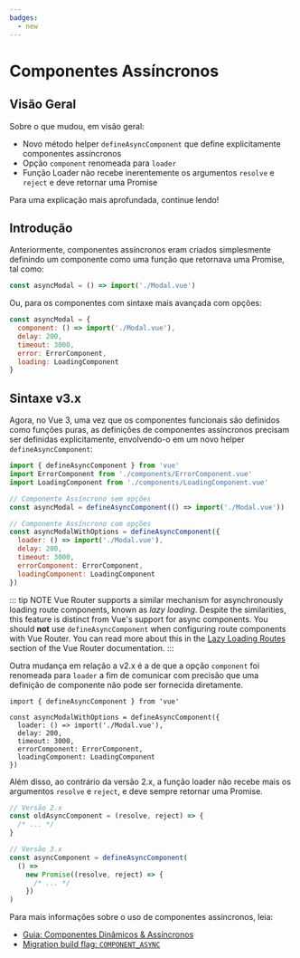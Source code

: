 ```yaml
---
badges:
  - new
---
```


# Componentes Assíncronos <MigrationBadges :badges="$frontmatter.badges" />

## Visão Geral

Sobre o que mudou, em visão geral:

- Novo método helper `defineAsyncComponent` que define explicitamente componentes assíncronos
- Opção `component` renomeada para `loader`
- Função Loader não recebe inerentemente os argumentos `resolve` e `reject` e deve retornar uma Promise

Para uma explicação mais aprofundada, continue lendo!

## Introdução

Anteriormente, componentes assíncronos eram criados simplesmente definindo um componente como uma função que retornava uma Promise, tal como:

```js
const asyncModal = () => import('./Modal.vue')
```

Ou, para os componentes com sintaxe mais avançada com opções:

```js
const asyncModal = {
  component: () => import('./Modal.vue'),
  delay: 200,
  timeout: 3000,
  error: ErrorComponent,
  loading: LoadingComponent
}
```

## Sintaxe v3.x

Agora, no Vue 3, uma vez que os componentes funcionais são definidos como funções puras, as definições de componentes assíncronos precisam ser definidas explicitamente, envolvendo-o em um novo helper `defineAsyncComponent`:

```js
import { defineAsyncComponent } from 'vue'
import ErrorComponent from './components/ErrorComponent.vue'
import LoadingComponent from './components/LoadingComponent.vue'

// Componente Assíncrono sem opções
const asyncModal = defineAsyncComponent(() => import('./Modal.vue'))

// Componente Assíncrono com opções
const asyncModalWithOptions = defineAsyncComponent({
  loader: () => import('./Modal.vue'),
  delay: 200,
  timeout: 3000,
  errorComponent: ErrorComponent,
  loadingComponent: LoadingComponent
})
```

::: tip NOTE
Vue Router supports a similar mechanism for asynchronously loading route components, known as *lazy loading*. Despite the similarities, this feature is distinct from Vue's support for async components. You should **not** use `defineAsyncComponent` when configuring route components with Vue Router. You can read more about this in the [Lazy Loading Routes](https://next.router.vuejs.org/guide/advanced/lazy-loading.html) section of the Vue Router documentation.
:::

Outra mudança em relação a v2.x é a de que a opção `component` foi renomeada para `loader` a fim de comunicar com precisão que uma definição de componente não pode ser fornecida diretamente.

```js{4}
import { defineAsyncComponent } from 'vue'

const asyncModalWithOptions = defineAsyncComponent({
  loader: () => import('./Modal.vue'),
  delay: 200,
  timeout: 3000,
  errorComponent: ErrorComponent,
  loadingComponent: LoadingComponent
})
```

Além disso, ao contrário da versão 2.x, a função loader não recebe mais os argumentos `resolve` e `reject`, e deve sempre retornar uma Promise.

```js
// Versão 2.x
const oldAsyncComponent = (resolve, reject) => {
  /* ... */
}

// Versão 3.x
const asyncComponent = defineAsyncComponent(
  () =>
    new Promise((resolve, reject) => {
      /* ... */
    })
)
```

Para mais informações sobre o uso de componentes assincronos, leia:

- [Guia: Componentes Dinâmicos & Assíncronos](/guide/component-dynamic-async.html#componentes-dinamicos-com-keep-alive)
- [Migration build flag: `COMPONENT_ASYNC`](migration-build.html#compat-configuration)

